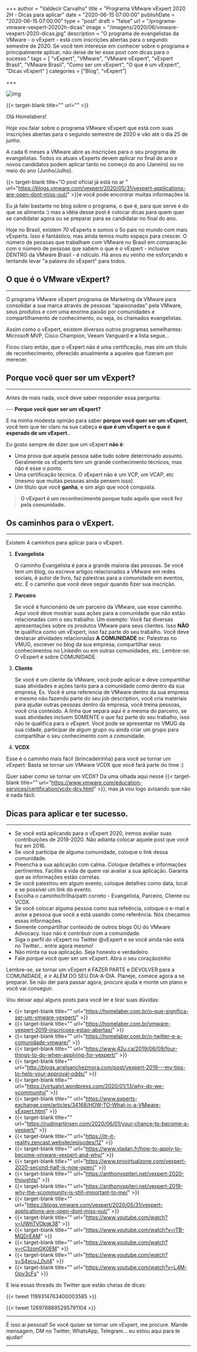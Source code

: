 +++
author = "Valdecir Carvalho"
title = "Programa VMware vExpert 2020 2H - Dicas para aplicar"
date = "2020-06-15 07:00:00"
publishDate = "2020-06-15 07:00:00"
type = "post"
draft = "false"
url = "/programa-vmware-vexpert-20202h-dicas"
image = "/imagens/2020/06/vmware-vexpert-2020-dicas.jpg"
description = "O programa de evangelistas da VMware - o vExpert  - está com inscrições abertas para o segundo semestre de 2020. Se você tem interesse em conhecer sobre o programa e principalmente aplicar, não deixe de ler esse post com dicas para o sucesso."
tags = [
    "vExpert",
    "VMware",
    "VMware vExpert",
    "vExpert Brasil",
    "VMware Brasil",
    "Como ser um vExpert",
    "O que é um vExpert",
    "Dicas vExpert"
]
categories = ["Blog", "vExpert"]

+++

![img](/imagens/2020/06/vexpert-2020-01.jpg)

{{< target-blank title="" url="" >}}


Olá Homelabers!

Hoje vou falar sobre o programa VMware vExpert que está com suas inscrições abertas para o segundo semestre de 2020 e vão até o dia 25 de junho.

A cada 6 meses a VMware abre as inscrições para o seu programa de evangelistas. Todos os atuais vExperts devem aplicar no final do ano e novos candidatos podem aplicar tanto no começo do ano (Janeiro) ou no meio do ano (Junho/Julho). 

 {{< target-blank title="O post oficial já está no ar " url="https://blogs.vmware.com/vexpert/2020/05/31/vexpert-applications-are-open-dont-miss-out/" >}}e você pode encontrar muitas informações lá.

Eu já falei bastante no blog sobre o programa, o que é, para que serve e do que se alimenta :) mas a idéia desse post é colocar dicas para quem quer se candidatar agora ou se preparar para se candidatar no final do ano.

Hoje no Brasil, existem 70 vExperts e somos o 5o pais no mundo com mais vExperts. Isso é fantástico, mas ainda temos muito espaço para crescer. O número de pessoas que trabalham com VMware no Brasil em comparação com o número de pessoas que sabem o que é o vExpert - inclusive DENTRO da VMware Brasil - é ridículo. Há anos eu venho me esforçando e tentando levar "a palavra do vExpert" para todos.

## O que é o VMware vExpert?

----

O programa VMware vExpert programa de Marketing da VMware para consolidar a sua marca através de pessoas “apaixonadas” pela VMware, seus produtos e com uma enorme paixão por comunidades e compartilhamento de conhecimento, ou seja, os chamados evangelistas.

Assim como o vExpert, existem diversos outros programas semelhantes: Microsoft MVP, Cisco Champion, Veeam Vanguard e a lista segue…

Ficou claro então, que o vExpert não é uma certificação, mas sim um título de reconhecimento, oferecido anualmente a aqueles que fizeram por merecer.

## Porque você quer ser um vExpert?

---

Antes de mais nada, você deve saber responder essa pergunta: 

--- **Porque você quer ser um vExpert?**

E na minha modesta opinião para saber **porque você quer ser um vExpert**, você tem que ter claro na sua cabeça **o que é um vExpert e o que é esperado de um vExpert.**.

Eu gosto sempre de dizer  que um vExpert **não é**:

- Uma prova que aquela pessoa sabe tudo sobre determinado assunto. Geralmente os vExperts tem um grande conhecimento técnicos, mas não é esse o ponto.
- Uma certificação técnica. O vExpert não é um VCP, um VCAP, etc (mesmo que muitas pessoas ainda pensem isso).
- Um título que você **ganha**, e sim algo que você conquista.

> **O vExpert é um reconhecimento porque tudo aquilo que você fez pela comunidade.**

## Os caminhos para o vExpert.

----

Existem 4 caminhos para aplicar para o vExpert.

1. **Evangelista**

   O caminho Evangelista é para a grande maioria das pessoas. Se você tem um blog, ou escreve artigos relacionados a VMware em redes sociais, é autor de livro, faz palestras para a comunidade em eventos, etc. É o caminho que você deve seguir quando fizer sua inscrição.

2. **Parceiro**

   Se você é funcionário de um parceiro da VMware, use esse caminho. Aqui você deve mostrar suas ações para a comunidade que não estão relacionadas com o seu trabalho. Um exemplo: Você faz diversas apresentações sobre os produtos VMware para seus clientes. Isso **NÃO** te qualifica como um vExpert, isso faz parte do seu trabalho. Você deve destacar atividades relacionadas **A COMUNIDADE** ex: Palestras no VMUG, escrever no blog da sua empresa, compartilhar seus conhecimentos no LinkedIn ou em outras comunidades, etc. Lembre-se: O vExpert é sobre COMUNIDADE.

3. **Cliente**

   Se você é um cliente da VMware, você pode aplicar e deve compartilhar suas atividades e ações tanto para a comunidade como dentro da sua empresa, Ex. Você é uma referencia de VMware dentro da sua empresa e mesmo não fazendo parte do seu job description, você cria materiais para ajudar outras pessoas dentro da empresa, você treina pessoas, você cria conteúdo. A linha que separa aqui é a mesma do parceiro, se suas atividades incluem SOMENTE o que faz parte do seu trabalho, isso não te qualifica para o vExpert. Você pode se apresentar no VMUG da sua cidade, participar de algum grupo ou ainda criar um grupo para compartilhar o seu conhecimento com a comunidade.

4. **VCDX**

  Esse é o caminho mais fácil (brincadeirinha) para você se tornar um vExpert: Basta se tornar um VMware VCDX que você fará parte do time :) 

  Quer saber como se tornar um VCDX? Da uma olhada aqui nesse {{< target-blank title="" url="https://www.vmware.com/education-services/certification/vcdx-dcv.html" >}}, mas já vou logo avisando que não é nada fácil. 

## Dicas para aplicar e ter sucesso.

----
- Se você está aplicando para o vExpert 2020, iremos avaliar suas contribuições de 2019-2020. Não adianta colocar aquele post que você fez em 2016.
- Se você participa de alguma comunidade, coloque o link dessa comunidade.
- Preencha a sua aplicação com calma. Coloque detalhes e informações pertinentes. Facilite a vida de quem vai avaliar a sua aplicação. Garanta que as informações estão corretas.
- Se você palestrou em algum evento, coloque detalhes como data, local e se possível um link do evento.
- Escolha o caminho/trilha/path correto - Evangelista, Parceiro, Cliente ou VCDX.
- Se você colocar alguma pessoa como sua refeência, coloque o e-mail e avise a pessoa que você a está usando como referência. Nós checamos essas informações.
- Somente compartilhar conteúdo de outros blogs OU do VMware Advocacy. Isso não é contribuir com a comunidade.
- Siga o perfil do vExpert no Twitter @vExpert e se você ainda não está no Twitter... entre agora mesmo! 
- Não minta na sua aplicação. Seja honesto e verdadeiro.
- Fale porque você quer ser um vExpert. Abra o seu coraçãozinho

Lembre-se, se tornar um vExpert é FAZER PARTE e DEVOLVER para a COMUNIDADE, é ir ALÉM DO SEU DIA-A-DIA. Planeje, comece agora a se preparar. Se não der para passar agora, procure ajuda e monte um plano e você vai conseguir.

Vou deixar aqui alguns posts para você ler e tirar suas dúvidas:

- {{< target-blank title="" url="https://homelaber.com.br/o-que-significa-ser-um-vmware-vexpert/" >}}
- {{< target-blank title="" url="https://homelaber.com.br/vmware-vexpert-2019-inscricoes-estao-abertas/" >}}
- {{< target-blank title="" url="https://homelaber.com.br/o-twitter-e-a-comunidade-vmware/" >}}
- {{< target-blank title="" url="https://www.42u.ca/2019/06/09/four-things-to-do-when-applying-for-vexpert/" >}}
- {{< target-blank title="" url="http://blogs.arielsanchezmora.com/post/vexpert-2019---my-tips-to-help-your-approval-odds/" >}}
- {{< target-blank title="" url="https://virtualvt.wordpress.com/2020/01/13/why-do-we-vcommunity/" >}}
- {{< target-blank title="" url="https://www.experts-exchange.com/articles/34168/HOW-TO-What-is-a-VMware-vExpert.html" >}}
- {{< target-blank title="" url="https://rudimartinsen.com/2020/06/01/your-chance-to-become-a-vexpert/" >}}
- {{< target-blank title="" url="https://itr-it-reality.zencast.website/episodes/12" >}}
- {{< target-blank title="" url="https://www.vladan.fr/how-to-apply-to-become-vmware-vexpert-and-why/" >}}
- {{< target-blank title="" url="https://www.provirtualzone.com/vexpert-2020-second-half-is-now-open/" >}}
- {{< target-blank title="" url="https://anthonyspiteri.net/vexpert-2020-thoughts/" >}}
- {{< target-blank title="" url="https://anthonyspiteri.net/vexpert-2019-why-the-vcommunity-is-still-important-to-me/" >}}
- {{< target-blank title="" url="https://blogs.vmware.com/vexpert/2020/05/31/vexpert-applications-are-open-dont-miss-out/" >}}
- {{< target-blank title="" url="https://www.youtube.com/watch?v=UWhTVOkgk38" >}}
- {{< target-blank title="" url="https://www.youtube.com/watch?v=rTB-MQDrEAM" >}}
- {{< target-blank title="" url="https://www.youtube.com/watch?v=rC3zonGK0EM" >}}
- {{< target-blank title="" url="https://www.youtube.com/watch?v=S4xcuJ_0ut4" >}}
- {{< target-blank title="" url="https://www.youtube.com/watch?v=L4M-Opv3cFs" >}}

E leia essas threads do Twitter que estão cheias de dicas:

{{< tweet 1199314763400003585 >}}

{{< tweet 1269788895295791104 >}}

----
É isso ai pessoal! Se você quiser se tornar um vExpert, me procure. Mande mensagem, DM no Twitter, WhatsApp, Telegram... eu estou aqui para te ajudar!

----
